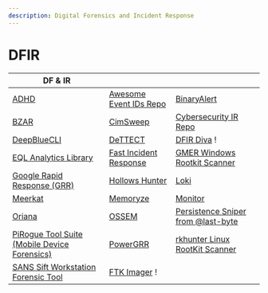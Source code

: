 ```yaml
---
description: Digital Forensics and Incident Response
---
```


# DFIR



| DF & IR                                                                             |                                                                       |                                                                                          |
| ----------------------------------------------------------------------------------- | --------------------------------------------------------------------- | ---------------------------------------------------------------------------------------- |
| [ADHD](https://www.blackhillsinfosec.com/projects/adhd/)                            | [Awesome Event IDs Repo](https://github.com/stuhli/awesome-event-ids) | [BinaryAlert](https://github.com/airbnb/binaryalert)                                     |
| [BZAR](https://github.com/mitre-attack/bzar)                                        | [CimSweep](https://github.com/PowerShellMafia/CimSweep)               | [Cybersecurity IR Repo](https://github.com/paulveillard/cybersecurity-incident-response) |
| [DeepBlueCLI](https://github.com/sans-blue-team/DeepBlueCLI)                        | [DeTTECT](https://github.com/rabobank-cdc/DeTTECT)                    | [DFIR Diva](https://dfirdiva.com/) !                                                     |
| [EQL Analytics Library](https://github.com/endgameinc/eqllib)                       | [Fast Incident Response](https://github.com/certsocietegenerale/FIR)  | [GMER Windows Rootkit Scanner](http://www.gmer.net/#files)                               |
| [Google Rapid Response (GRR)](https://github.com/google/grr)                        | [Hollows Hunter](https://github.com/hasherezade/hollows\_hunter)      | [Loki](https://github.com/grafana/loki)                                                  |
| [Meerkat](https://github.com/TonyPhipps/Meerkat)                                    | [Memoryze](https://fireeye.market/apps/211368)                        | [Monitor](https://fireeye.market/apps/211360)                                            |
| [Oriana](https://github.com/mvelazc0/Oriana/)                                       | [OSSEM](https://github.com/OTRF/OSSEM)                                | [Persistence Sniper from @last-byte](https://github.com/last-byte/PersistenceSniper)     |
| [PiRogue Tool Suite (Mobile Device Forensics)](https://github.com/PiRogueToolSuite) | [PowerGRR](https://github.com/swisscom/PowerGRR)                      | [rkhunter Linux RootKit Scanner](https://salsa.debian.org/pkg-security-team/rkhunter)    |
| [SANS Sift Workstation Forensic Tool](https://www.sans.org/tools/sift-workstation/) | [FTK Imager](https://www.exterro.com/forensic-toolkit) !              |                                                                                          |

